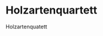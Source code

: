 # Holzartenquartett
Holzartenquatett
<!DOCTYPE html>
<html lang="de">
<head>
    <meta charset="UTF-8">
    <meta name="viewport" content="width=device-width, initial-scale=1.0">
    <title>Holzarten-Eigenschaften-Quartett</title>
    <script src="https://cdn.tailwindcss.com"></script>
    <style>
        @import url('https://fonts.googleapis.com/css2?family=Inter:wght@300;400;500;600;700&display=swap');
        
        body {
            font-family: 'Inter', sans-serif;
            font-weight: 300;
        }
        
        .card-3d {
            transform-style: preserve-3d;
            transition: transform 0.6s;
        }
        
        .card-flipped {
            transform: rotateY(180deg);
        }
        
        .card-front, .card-back {
            backface-visibility: hidden;
            position: absolute;
            width: 100%;
            height: 100%;
        }
        
        .card-back {
            transform: rotateY(180deg);
        }
        
        .wood-texture {
            background: linear-gradient(45deg, #8B4513 25%, transparent 25%), 
                        linear-gradient(-45deg, #8B4513 25%, transparent 25%), 
                        linear-gradient(45deg, transparent 75%, #8B4513 75%), 
                        linear-gradient(-45deg, transparent 75%, #8B4513 75%);
            background-size: 20px 20px;
            background-position: 0 0, 0 10px, 10px -10px, -10px 0px;
            background-color: #D2B48C;
            opacity: 0.1;
        }
        
        .pulse-win {
            animation: pulse-green 0.8s ease-in-out;
        }
        
        .pulse-lose {
            animation: pulse-red 0.8s ease-in-out;
        }
        
        @keyframes pulse-green {
            0%, 100% { transform: scale(1); box-shadow: 0 0 0 0 rgba(34, 197, 94, 0.7); }
            50% { transform: scale(1.05); box-shadow: 0 0 0 10px rgba(34, 197, 94, 0); }
        }
        
        @keyframes pulse-red {
            0%, 100% { transform: scale(1); box-shadow: 0 0 0 0 rgba(239, 68, 68, 0.7); }
            50% { transform: scale(1.05); box-shadow: 0 0 0 10px rgba(239, 68, 68, 0); }
        }
        
        .hover-lift:hover {
            transform: translateY(-4px);
            box-shadow: 0 10px 25px rgba(0,0,0,0.15);
        }
    </style>
</head>
<body class="bg-gradient-to-br from-amber-50 to-orange-100 min-h-screen">
    <!-- Header -->
    <header class="bg-white shadow-sm border-b-2 border-amber-200">
        <div class="max-w-6xl mx-auto px-4 py-4">
            <h1 class="text-2xl font-bold text-amber-800 text-center">🌳 Holzarten-Eigenschaften-Quartett</h1>
        </div>
    </header>

    <!-- Game Setup Modal -->
    <div id="setupModal" class="fixed inset-0 bg-black bg-opacity-50 flex items-center justify-center z-50">
        <div class="bg-white rounded-xl p-8 max-w-md w-full mx-4 shadow-2xl">
            <h2 class="text-2xl font-bold text-amber-800 mb-6 text-center">Spiel starten</h2>
            <div class="space-y-4">
                <div>
                    <label class="block text-sm font-medium text-gray-700 mb-2">Dein Name:</label>
                    <input type="text" id="playerName" class="w-full px-4 py-2 border border-gray-300 rounded-lg focus:ring-2 focus:ring-amber-500 focus:border-transparent" placeholder="Spielername eingeben">
                </div>
                <button onclick="startGame()" class="w-full bg-amber-600 hover:bg-amber-700 text-white font-semibold py-3 px-6 rounded-lg transition-colors">
                    🎮 Spiel starten
                </button>
            </div>
        </div>
    </div>

    <!-- Game Container -->
    <div id="gameContainer" class="hidden max-w-6xl mx-auto px-4 py-6">
        <!-- Score Panel -->
        <div class="bg-white rounded-xl shadow-lg p-4 mb-6 mx-auto" style="max-width: 435px;">
            <div class="flex justify-between items-center">
                <div class="text-center">
                    <p id="playerNameDisplay" class="text-xl font-bold text-amber-600"></p>
                    <p class="text-sm text-gray-500">Karten: <span id="playerCards" class="font-semibold">15</span></p>
                </div>
                <div class="text-center">
                    <p class="text-xl font-bold text-red-600">Computer</p>
                    <p class="text-sm text-gray-500">Karten: <span id="aiCards" class="font-semibold">15</span></p>
                </div>
            </div>
        </div>

        <!-- Game Board -->
        <div class="flex justify-center gap-4 mb-6">
            <!-- Player Card -->
            <div class="text-center">
                <h3 class="text-xl font-semibold text-gray-700 mb-4">Deine Karte</h3>
                <div id="playerCard" class="relative w-64 h-80 perspective-1000">
                    <!-- Card content will be inserted here -->
                </div>
            </div>

            <!-- AI Card -->
            <div class="text-center">
                <h3 class="text-xl font-semibold text-gray-700 mb-4">KI Karte</h3>
                <div id="aiCard" class="relative w-40 h-80 perspective-1000">
                    <!-- Card content will be inserted here -->
                </div>
            </div>
        </div>

        <!-- Game Controls -->
        <div id="gameControls" class="bg-white rounded-xl shadow-lg p-6 text-center mx-auto" style="max-width: 435px;">
            <div id="nextRoundButton" class="hidden mb-4">
                <button onclick="nextRound()" class="bg-amber-600 hover:bg-amber-700 text-white font-bold py-2 px-8 rounded-lg transition-colors">
                    ➡️ Nächster Zug
                </button>
            </div>
            <div id="attributeSelection" class="space-y-4">
                <h3 class="text-sm font-semibold text-gray-700 mb-4">Klicke auf eine Eigenschaft deiner Karte!</h3>
            </div>
        </div>

        <!-- Result Display -->
        <div id="resultDisplay" class="hidden bg-white rounded-xl shadow-lg p-3 mt-6 text-center mx-auto" style="max-width: 435px;">
            <h3 id="resultText" class="text-xl font-bold mb-2"></h3>
            <p id="resultDetails" class="text-gray-600"></p>
        </div>
    </div>

    <!-- Game Over Modal -->
    <div id="gameOverModal" class="hidden fixed inset-0 bg-black bg-opacity-50 flex items-center justify-center z-50">
        <div class="bg-white rounded-xl p-8 max-w-md w-full mx-4 shadow-2xl text-center">
            <h2 id="gameOverTitle" class="text-3xl font-bold mb-4"></h2>
            <p id="gameOverText" class="text-gray-600 mb-6"></p>
            <div class="space-y-3">
                <button onclick="showLeaderboard()" class="w-full bg-blue-600 hover:bg-blue-700 text-white font-semibold py-3 px-6 rounded-lg transition-colors">
                    🏆 Bestenliste anzeigen
                </button>
                <button onclick="resetGame()" class="w-full bg-amber-600 hover:bg-amber-700 text-white font-semibold py-3 px-6 rounded-lg transition-colors">
                    🔄 Neues Spiel
                </button>
            </div>
        </div>
    </div>

    <!-- Leaderboard Modal -->
    <div id="leaderboardModal" class="hidden fixed inset-0 bg-black bg-opacity-50 flex items-center justify-center z-50">
        <div class="bg-white rounded-xl p-8 max-w-md w-full mx-4 shadow-2xl">
            <h2 class="text-2xl font-bold text-amber-800 mb-6 text-center">🏆 Bestenliste</h2>
            <div id="leaderboardList" class="space-y-2 mb-6">
                <!-- Leaderboard entries will be inserted here -->
            </div>
            <button onclick="closeLeaderboard()" class="w-full bg-gray-600 hover:bg-gray-700 text-white font-semibold py-3 px-6 rounded-lg transition-colors">
                Schließen
            </button>
        </div>
    </div>

    <script>
        // Game data
        const woodCards = [
            {name: "Eiche", dk: 2, haerte: 85, quellenSchwindenRadial: 4.0, dichte: 650, gewicht: 12000},
            {name: "Buche", dk: 5, haerte: 80, quellenSchwindenRadial: 5.8, dichte: 720, gewicht: 14000},
            {name: "Kiefer", dk: 3, haerte: 40, quellenSchwindenRadial: 3.5, dichte: 520, gewicht: 11000},
            {name: "Fichte", dk: 4, haerte: 35, quellenSchwindenRadial: 3.6, dichte: 450, gewicht: 11000},
            {name: "Tanne", dk: 4, haerte: 38, quellenSchwindenRadial: 3.5, dichte: 460, gewicht: 10000},
            {name: "Lärche", dk: 3, haerte: 55, quellenSchwindenRadial: 3.7, dichte: 590, gewicht: 12000},
            {name: "Birke", dk: 5, haerte: 60, quellenSchwindenRadial: 5.4, dichte: 650, gewicht: 13000},
            {name: "Ahorn", dk: 5, haerte: 75, quellenSchwindenRadial: 4.8, dichte: 630, gewicht: 12500},
            {name: "Esche", dk: 5, haerte: 90, quellenSchwindenRadial: 4.9, dichte: 700, gewicht: 13000},
            {name: "Kirsche", dk: 3, haerte: 70, quellenSchwindenRadial: 4.0, dichte: 600, gewicht: 11500},
            {name: "Nussbaum", dk: 3, haerte: 65, quellenSchwindenRadial: 4.0, dichte: 640, gewicht: 12000},
            {name: "Douglasie", dk: 3, haerte: 45, quellenSchwindenRadial: 3.5, dichte: 510, gewicht: 12000},
            {name: "Zeder", dk: 2, haerte: 42, quellenSchwindenRadial: 2.8, dichte: 480, gewicht: 9500},
            {name: "Mahagoni", dk: 2, haerte: 55, quellenSchwindenRadial: 3.0, dichte: 550, gewicht: 10500},
            {name: "Teak", dk: 1, haerte: 60, quellenSchwindenRadial: 2.5, dichte: 650, gewicht: 11000},
            {name: "Bambus", dk: 4, haerte: 50, quellenSchwindenRadial: 3.0, dichte: 400, gewicht: 18000},
            {name: "Pappel", dk: 5, haerte: 25, quellenSchwindenRadial: 4.5, dichte: 380, gewicht: 9000},
            {name: "Weide", dk: 5, haerte: 30, quellenSchwindenRadial: 4.0, dichte: 420, gewicht: 8000},
            {name: "Linde", dk: 5, haerte: 35, quellenSchwindenRadial: 3.8, dichte: 530, gewicht: 9000},
            {name: "Ulme", dk: 3, haerte: 75, quellenSchwindenRadial: 4.5, dichte: 680, gewicht: 11500},
            {name: "Kastanie", dk: 2, haerte: 50, quellenSchwindenRadial: 3.5, dichte: 600, gewicht: 10000},
            {name: "Robinie", dk: 1, haerte: 80, quellenSchwindenRadial: 3.0, dichte: 730, gewicht: 15000},
            {name: "Hemlock", dk: 4, haerte: 40, quellenSchwindenRadial: 3.6, dichte: 500, gewicht: 10000},
            {name: "Zypresse", dk: 2, haerte: 48, quellenSchwindenRadial: 3.0, dichte: 520, gewicht: 9000},
            {name: "Redwood", dk: 2, haerte: 35, quellenSchwindenRadial: 2.8, dichte: 400, gewicht: 8500},
            {name: "Hickory", dk: 3, haerte: 95, quellenSchwindenRadial: 5.5, dichte: 750, gewicht: 14000},
            {name: "Wenge", dk: 2, haerte: 88, quellenSchwindenRadial: 3.8, dichte: 880, gewicht: 16000},
            {name: "Zebrano", dk: 3, haerte: 70, quellenSchwindenRadial: 4.0, dichte: 750, gewicht: 13000},
            {name: "Palisander", dk: 2, haerte: 82, quellenSchwindenRadial: 3.0, dichte: 850, gewicht: 16000},
            {name: "Ebony", dk: 1, haerte: 98, quellenSchwindenRadial: 3.2, dichte: 1200, gewicht: 16500}
        ];

        // Game state
        let gameState = {
            playerName: '',
            playerCards: [],
            aiCards: [],
            currentPlayerCard: null,
            currentAiCard: null,
            playerTurn: true,
            gameOver: false,
            roundResult: null,
            roundInProgress: false
        };

        // Attribute icons and names
        const attributeInfo = {
            dk: {icon: '🛡️', name: 'Dauerhaftigkeit (DK)', color: 'blue'},
            haerte: {icon: '💎', name: 'Druckfestigkeit (N/mm²)', color: 'blue'},
            quellenSchwindenRadial: {icon: '↔️', name: 'Quellen/Schwinden radial', color: 'blue'},
            dichte: {icon: '⚖️', name: 'Rohdichte (kg/m³)', color: 'blue'},
            gewicht: {icon: '🏋️', name: 'E-Modul (N/mm²)', color: 'blue'}
        };

        function shuffleArray(array) {
            const shuffled = [...array];
            for (let i = shuffled.length - 1; i > 0; i--) {
                const j = Math.floor(Math.random() * (i + 1));
                [shuffled[i], shuffled[j]] = [shuffled[j], shuffled[i]];
            }
            return shuffled;
        }

        function startGame() {
            const playerName = document.getElementById('playerName').value.trim();
            if (!playerName) {
                alert('Bitte gib deinen Namen ein!');
                return;
            }

            gameState.playerName = playerName;
            document.getElementById('playerNameDisplay').textContent = playerName;

            // Shuffle and distribute cards
            const shuffledCards = shuffleArray(woodCards);
            gameState.playerCards = shuffledCards.slice(0, 15);
            gameState.aiCards = shuffledCards.slice(15, 30);

            // Set current cards
            gameState.currentPlayerCard = gameState.playerCards[0];
            gameState.currentAiCard = gameState.aiCards[0];

            // Show game
            document.getElementById('setupModal').classList.add('hidden');
            document.getElementById('gameContainer').classList.remove('hidden');

            updateDisplay();
            displayCards();
        }

        function createCard(cardData, isRevealed = true, isPlayer = true) {
            const card = document.createElement('div');
            card.className = `card-3d w-full h-full relative cursor-pointer transition-all duration-300 ${isPlayer ? 'hover-lift' : ''}`;
            
            if (!isRevealed) {
                card.classList.add('card-flipped');
            }

            // Card front (revealed)
            const cardFront = document.createElement('div');
            cardFront.className = `card-front bg-white rounded-xl shadow-lg border-2 border-amber-200 ${isPlayer ? 'p-4' : 'p-2'}`;
            
            const attributeButtons = isPlayer ? `
                <div class="space-y-3">
                    <button onclick="selectAttribute('dk')" class="w-full flex justify-between items-center py-1 px-2 bg-blue-50 hover:bg-blue-100 rounded-lg transition-colors cursor-pointer">
                        <span class="flex items-center text-left"><span class="mr-2">🛡️</span><span class="text-sm">Dauerhaftigkeit (DK)</span></span>
                        <span class="font-bold text-blue-600">${cardData.dk}</span>
                    </button>
                    <button onclick="selectAttribute('haerte')" class="w-full flex justify-between items-center py-1 px-2 bg-blue-50 hover:bg-blue-100 rounded-lg transition-colors cursor-pointer">
                        <span class="flex items-center text-left"><span class="mr-2">💎</span><span class="text-sm">Druckfestigkeit (N/mm²)</span></span>
                        <span class="font-bold text-blue-600">${cardData.haerte}</span>
                    </button>
                    <button onclick="selectAttribute('quellenSchwindenRadial')" class="w-full flex justify-between items-center py-1 px-2 bg-blue-50 hover:bg-blue-100 rounded-lg transition-colors cursor-pointer">
                        <span class="flex items-center text-left"><span class="mr-2">↔️</span><span class="text-xs">Quellen/Schwinden r.</span></span>
                        <span class="font-bold text-blue-600">${cardData.quellenSchwindenRadial}</span>
                    </button>
                    <button onclick="selectAttribute('dichte')" class="w-full flex justify-between items-center py-1 px-2 bg-blue-50 hover:bg-blue-100 rounded-lg transition-colors cursor-pointer">
                        <span class="flex items-center text-left"><span class="mr-2">⚖️</span><span class="text-sm">Rohdichte (kg/m³)</span></span>
                        <span class="font-bold text-blue-600">${cardData.dichte}</span>
                    </button>
                    <button onclick="selectAttribute('gewicht')" class="w-full flex justify-between items-center py-1 px-2 bg-blue-50 hover:bg-blue-100 rounded-lg transition-colors cursor-pointer">
                        <span class="flex items-center text-left"><span class="mr-2">🏋️</span><span class="text-sm">E-Modul (N/mm²)</span></span>
                        <span class="font-bold text-blue-600">${cardData.gewicht}</span>
                    </button>
                </div>
            ` : `
                <div class="space-y-1">
                    <div class="flex justify-between items-center py-1 px-2 bg-blue-50 rounded text-xs">
                        <span class="flex items-center"><span class="mr-1">🛡️</span>Dauerhaftigkeit (DK)</span>
                        <span class="font-bold text-blue-600">${cardData.dk}</span>
                    </div>
                    <div class="flex justify-between items-center py-1 px-2 bg-blue-50 rounded text-xs">
                        <span class="flex items-center"><span class="mr-1">💎</span>Druckfestigkeit</span>
                        <span class="font-bold text-blue-600">${cardData.haerte}</span>
                    </div>
                    <div class="flex justify-between items-center py-1 px-2 bg-blue-50 rounded text-xs">
                        <span class="flex items-center"><span class="mr-1">↔️</span><span style="font-size: 0.8em;">Quellen/Schwinden r.</span></span>
                        <span class="font-bold text-blue-600">${cardData.quellenSchwindenRadial}</span>
                    </div>
                    <div class="flex justify-between items-center py-1 px-2 bg-blue-50 rounded text-xs">
                        <span class="flex items-center"><span class="mr-1">⚖️</span>Rohdichte</span>
                        <span class="font-bold text-blue-600">${cardData.dichte}</span>
                    </div>
                    <div class="flex justify-between items-center py-1 px-2 bg-blue-50 rounded text-xs">
                        <span class="flex items-center"><span class="mr-1">🏋️</span>E-Modul</span>
                        <span class="font-bold text-blue-600">${cardData.gewicht}</span>
                    </div>
                </div>
            `;
            
            cardFront.innerHTML = `
                <div class="text-center mb-2">
                    <div class="${isPlayer ? 'text-4xl mb-2' : 'text-2xl mb-1'}">🌳</div>
                    <h3 class="${isPlayer ? 'text-xl' : 'text-sm'} font-bold text-amber-800">${cardData.name}</h3>
                </div>
                ${attributeButtons}
            `;

            // Card back (hidden)
            const cardBack = document.createElement('div');
            cardBack.className = 'card-back bg-gradient-to-br from-amber-600 to-orange-700 rounded-xl shadow-lg border-2 border-amber-300 p-4 flex items-center justify-center relative overflow-hidden';
            cardBack.innerHTML = `
                <div class="wood-texture absolute inset-0"></div>
                <div class="text-center z-10">
                    <div class="text-6xl mb-4">🌳</div>
                    <h3 class="text-xl font-bold text-white opacity-90">Holzquartett</h3>
                </div>
            `;

            card.appendChild(cardFront);
            card.appendChild(cardBack);
            
            return card;
        }

        function displayCards() {
            const playerCardContainer = document.getElementById('playerCard');
            const aiCardContainer = document.getElementById('aiCard');

            playerCardContainer.innerHTML = '';
            aiCardContainer.innerHTML = '';

            const playerCard = createCard(gameState.currentPlayerCard, true, true);
            const aiCard = createCard(gameState.currentAiCard, false, false);

            playerCardContainer.appendChild(playerCard);
            aiCardContainer.appendChild(aiCard);
        }

        function selectAttribute(attribute) {
            // Prevent multiple selections
            if (gameState.roundInProgress) return;
            gameState.roundInProgress = true;

            const playerValue = gameState.currentPlayerCard[attribute];
            const aiValue = gameState.currentAiCard[attribute];

            // Reveal AI card immediately
            const aiCardElement = document.getElementById('aiCard').querySelector('.card-3d');
            aiCardElement.classList.remove('card-flipped');

            // Disable all attribute buttons
            const attributeButtons = document.querySelectorAll('#playerCard button');
            attributeButtons.forEach(button => {
                button.disabled = true;
                button.classList.remove('hover:bg-blue-100', 'cursor-pointer');
                button.classList.add('cursor-not-allowed', 'opacity-50');
            });

            // Determine winner and highlight winning attribute
            let winner = '';
            let resultText = '';
            let resultClass = '';

            let playerWins;
            let comparisonChar = '>';
            if (attribute === 'quellenSchwindenRadial' || attribute === 'dk') {
                // For these attributes, lower is better
                comparisonChar = '<';
                if (playerValue < aiValue) playerWins = true;
                else if (aiValue < playerValue) playerWins = false;
                else playerWins = 'tie';
            } else {
                // For all other attributes, higher is better
                if (playerValue > aiValue) playerWins = true;
                else if (aiValue > playerValue) playerWins = false;
                else playerWins = 'tie';
            }

            if (playerWins === true) {
                winner = 'player';
                resultText = `🎉 Du gewinnst! ${attributeInfo[attribute].name}: ${playerValue} ${comparisonChar} ${aiValue}`;
                resultClass = 'text-green-600';
                
                // Highlight winning attribute in green on both cards
                highlightAttribute(attribute, 'win');
                
                // Remove current cards from top of stacks
                gameState.playerCards.shift(); // Remove player's current card
                gameState.aiCards.shift(); // Remove AI's current card
                
                // Add both cards to bottom of player's stack (player's card first, then AI's card)
                gameState.playerCards.push(gameState.currentPlayerCard);
                gameState.playerCards.push(gameState.currentAiCard);
                
                // Add win animation
                document.getElementById('playerCard').querySelector('.card-3d').classList.add('pulse-win');
            } else if (playerWins === false) {
                winner = 'ai';
                resultText = `😞 KI gewinnt! ${attributeInfo[attribute].name}: ${aiValue} ${comparisonChar} ${playerValue}`;
                resultClass = 'text-red-600';
                
                // Highlight winning attribute in red on both cards
                highlightAttribute(attribute, 'lose');
                
                // Remove current cards from top of stacks
                gameState.playerCards.shift(); // Remove player's current card
                gameState.aiCards.shift(); // Remove AI's current card
                
                // Add both cards to bottom of AI's stack (AI's card first, then player's card)
                gameState.aiCards.push(gameState.currentAiCard);
                gameState.aiCards.push(gameState.currentPlayerCard);
                
                // Add lose animation
                document.getElementById('playerCard').querySelector('.card-3d').classList.add('pulse-lose');
            } else {
                winner = 'tie';
                resultText = `🤝 Unentschieden! ${attributeInfo[attribute].name}: ${playerValue} = ${aiValue}`;
                resultClass = 'text-yellow-600';
                
                // Highlight tie attribute in yellow on both cards
                highlightAttribute(attribute, 'tie');
                
                // In case of tie, cards stay in their respective stacks but move to bottom
                gameState.playerCards.shift();
                gameState.aiCards.shift();
                gameState.playerCards.push(gameState.currentPlayerCard);
                gameState.aiCards.push(gameState.currentAiCard);
            }

            // Show result
            document.getElementById('resultText').textContent = resultText;
            document.getElementById('resultText').className = `text-2xl font-bold mb-4 ${resultClass}`;
            document.getElementById('resultDetails').textContent = `${gameState.currentPlayerCard.name} vs ${gameState.currentAiCard.name}`;
            document.getElementById('resultDisplay').classList.remove('hidden');

            // Show next round button
            document.getElementById('nextRoundButton').classList.remove('hidden');

            gameState.roundResult = winner;
            gameState.selectedAttribute = attribute;
            updateDisplay();
            checkGameOver();
        }

        function highlightAttribute(attribute, result) {
            const playerCard = document.getElementById('playerCard');
            const aiCard = document.getElementById('aiCard');
            
            // Define colors based on result for player and AI cards
            let playerBgColor = '';
            let aiBgColor = '';
            
            if (result === 'win') {
                playerBgColor = 'bg-green-200';  // Player wins - green
                aiBgColor = 'bg-gray-200';       // AI loses - gray
            } else if (result === 'lose') {
                playerBgColor = 'bg-red-200';    // Player loses - red
                aiBgColor = 'bg-green-200';      // AI wins - green
            } else {
                playerBgColor = 'bg-yellow-200'; // Tie - yellow for both
                aiBgColor = 'bg-yellow-200';
            }
            
            // Find and highlight the attribute buttons/divs
            const attributeSelectors = {
                'dk': 0,
                'haerte': 1,
                'quellenSchwindenRadial': 2,
                'dichte': 3,
                'gewicht': 4
            };
            
            const attributeIndex = attributeSelectors[attribute];
            
            // Highlight in player card
            const playerAttributes = playerCard.querySelectorAll('.space-y-3 > *');
            if (playerAttributes[attributeIndex]) {
                playerAttributes[attributeIndex].className = playerAttributes[attributeIndex].className.replace('bg-blue-50', playerBgColor);
            }
            
            // Highlight in AI card
            const aiAttributes = aiCard.querySelectorAll('.space-y-1 > *');
            if (aiAttributes[attributeIndex]) {
                aiAttributes[attributeIndex].className = aiAttributes[attributeIndex].className.replace('bg-blue-50', aiBgColor);
            }
        }

        function nextRound() {
            // Remove animations
            document.getElementById('playerCard').querySelector('.card-3d').classList.remove('pulse-win', 'pulse-lose');

            // Check if game is over
            if (gameState.playerCards.length === 0 || gameState.aiCards.length === 0) {
                endGame();
                return;
            }

            // Set new current cards
            gameState.currentPlayerCard = gameState.playerCards[0];
            gameState.currentAiCard = gameState.aiCards[0];

            // Reset round state
            gameState.roundInProgress = false;

            // Reset UI
            document.getElementById('attributeSelection').classList.remove('hidden');
            document.getElementById('nextRoundButton').classList.add('hidden');
            document.getElementById('resultDisplay').classList.add('hidden');

            displayCards();
            updateDisplay();
        }

        function updateDisplay() {
            document.getElementById('playerCards').textContent = gameState.playerCards.length;
            document.getElementById('aiCards').textContent = gameState.aiCards.length;
        }

        function checkGameOver() {
            if (gameState.playerCards.length === 0 || gameState.aiCards.length === 0) {
                setTimeout(endGame, 2000);
            }
        }

        function endGame() {
            const playerWon = gameState.playerCards.length > 0;
            
            document.getElementById('gameOverTitle').textContent = playerWon ? '🎉 Glückwunsch!' : '😞 Spiel verloren';
            document.getElementById('gameOverTitle').className = `text-3xl font-bold mb-4 ${playerWon ? 'text-green-600' : 'text-red-600'}`;
            document.getElementById('gameOverText').textContent = playerWon ? 
                `Du hast gewonnen, ${gameState.playerName}! Du hast alle Karten gesammelt.` :
                `Die KI hat gewonnen. Versuche es nochmal!`;

            // Save to leaderboard if player won
            if (playerWon) {
                saveToLeaderboard(gameState.playerName, gameState.playerCards.length);
            }

            document.getElementById('gameOverModal').classList.remove('hidden');
        }

        function saveToLeaderboard(playerName, score) {
            let leaderboard = JSON.parse(localStorage.getItem('holzquartett-leaderboard') || '[]');
            leaderboard.push({
                name: playerName,
                score: score,
                date: new Date().toLocaleDateString('de-DE')
            });
            leaderboard.sort((a, b) => b.score - a.score);
            leaderboard = leaderboard.slice(0, 10); // Keep top 10
            localStorage.setItem('holzquartett-leaderboard', JSON.stringify(leaderboard));
        }

        function showLeaderboard() {
            const leaderboard = JSON.parse(localStorage.getItem('holzquartett-leaderboard') || '[]');
            const leaderboardList = document.getElementById('leaderboardList');
            
            if (leaderboard.length === 0) {
                leaderboardList.innerHTML = '<p class="text-gray-500 text-center">Noch keine Einträge</p>';
            } else {
                leaderboardList.innerHTML = leaderboard.map((entry, index) => `
                    <div class="flex justify-between items-center p-3 bg-gray-50 rounded-lg">
                        <span class="font-semibold">${index + 1}. ${entry.name}</span>
                        <span class="text-sm text-gray-600">${entry.score} Karten - ${entry.date}</span>
                    </div>
                `).join('');
            }
            
            document.getElementById('gameOverModal').classList.add('hidden');
            document.getElementById('leaderboardModal').classList.remove('hidden');
        }

        function closeLeaderboard() {
            document.getElementById('leaderboardModal').classList.add('hidden');
            document.getElementById('gameOverModal').classList.remove('hidden');
        }

        function resetGame() {
            // Reset game state
            gameState = {
                playerName: '',
                playerCards: [],
                aiCards: [],
                currentPlayerCard: null,
                currentAiCard: null,
                playerTurn: true,
                gameOver: false,
                roundResult: null,
                roundInProgress: false
            };

            // Reset UI
            document.getElementById('gameOverModal').classList.add('hidden');
            document.getElementById('leaderboardModal').classList.add('hidden');
            document.getElementById('gameContainer').classList.add('hidden');
            document.getElementById('setupModal').classList.remove('hidden');
            document.getElementById('playerName').value = '';
        }
    </script>
</body>
</html>







